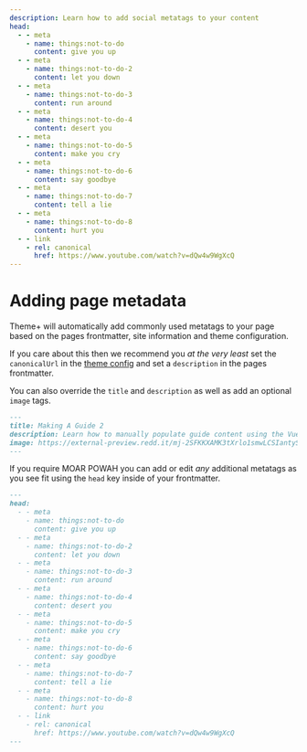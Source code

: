 ```yaml
---
description: Learn how to add social metatags to your content
head:
  - - meta
    - name: things:not-to-do
      content: give you up
  - - meta
    - name: things:not-to-do-2
      content: let you down
  - - meta
    - name: things:not-to-do-3
      content: run around
  - - meta
    - name: things:not-to-do-4
      content: desert you
  - - meta
    - name: things:not-to-do-5
      content: make you cry
  - - meta
    - name: things:not-to-do-6
      content: say goodbye
  - - meta
    - name: things:not-to-do-7
      content: tell a lie
  - - meta
    - name: things:not-to-do-8
      content: hurt you
  - - link
    - rel: canonical
      href: https://www.youtube.com/watch?v=dQw4w9WgXcQ
---
```


# Adding page metadata

Theme+ will automatically add commonly used metatags to your page based on the pages frontmatter, site information and theme configuration.

If you care about this then we recommend  you _at the very least_ set the `canonicalUrl` in the [theme config](../config/config.md#autometa) and set a `description` in the pages frontmatter.

You can also override the `title` and `description` as well as add an optional `image` tags.

```md
---
title: Making A Guide 2
description: Learn how to manually populate guide content using the VuePress 2 Default Theme Plus.
image: https://external-preview.redd.it/mj-2SFKKXAMK3tXrlo1smwLCSIantySqxSgfgMoJH2U.jpg?width=640&crop=smart&auto=webp&s=4f983b744fba16877e80218131a917b92904af26
---
```

If you require MOAR POWAH you can add or edit _any_ additional metatags as you see fit using the `head` key inside of your frontmatter.

```md
---
head:
  - - meta
    - name: things:not-to-do
      content: give you up
  - - meta
    - name: things:not-to-do-2
      content: let you down
  - - meta
    - name: things:not-to-do-3
      content: run around
  - - meta
    - name: things:not-to-do-4
      content: desert you
  - - meta
    - name: things:not-to-do-5
      content: make you cry
  - - meta
    - name: things:not-to-do-6
      content: say goodbye
  - - meta
    - name: things:not-to-do-7
      content: tell a lie
  - - meta
    - name: things:not-to-do-8
      content: hurt you
  - - link
    - rel: canonical
      href: https://www.youtube.com/watch?v=dQw4w9WgXcQ
---
```
